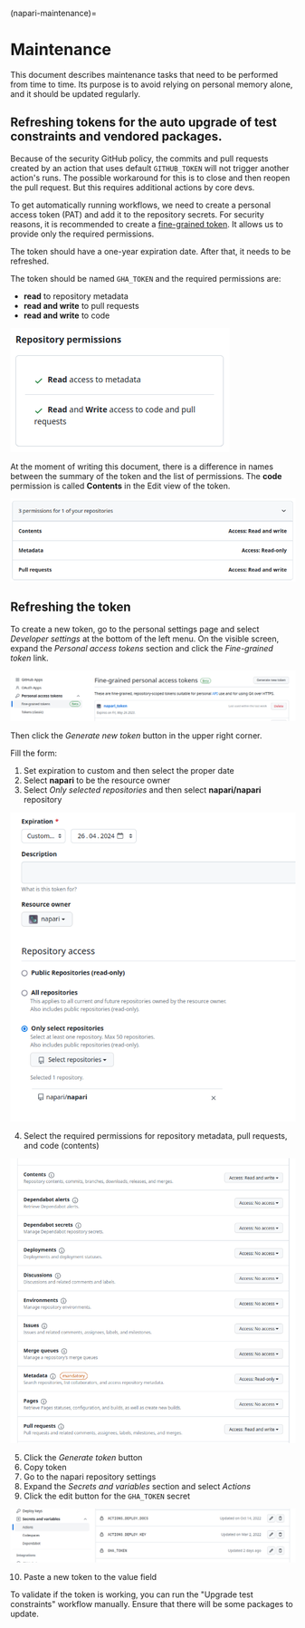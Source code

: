 (napari-maintenance)=

# Maintenance

This document describes maintenance tasks that need to be performed from time to time. Its purpose is to avoid relying on personal memory alone, and it should be updated regularly.

## Refreshing tokens for the auto upgrade of test constraints and vendored packages.

Because of the security GitHub policy, the commits and pull requests created by an action that uses default `GITHUB_TOKEN`
will not trigger another action's runs. The possible workaround for this is to close and then reopen the pull request.
But this requires additional actions by core devs.


To get automatically running workflows, we need to create a personal access token (PAT) and add it to the repository secrets.
For security reasons, it is recommended to create a [fine-grained token](https://docs.github.com/en/authentication/keeping-your-account-and-data-secure/creating-a-personal-access-token#creating-a-fine-grained-personal-access-token). It allows us to provide only the required permissions.

The token should have a one-year expiration date. After that, it needs to be refreshed.

The token should be named `GHA_TOKEN` and the required permissions are:

 * **read** to repository metadata
 * **read and write** to pull requests
 * **read and write** to code

 ![screenshot of token permissions in GitHub UI](../../images/update_token_permissions.png)

 At the moment of writing this document, there is a difference in names between the summary of the token and the list of permissions.
 The **code** permission is called **Contents** in the Edit view of the token.

![screenshot of token permissions](../../images/edit_token_permissions.png)

## Refreshing the token

To create a new token, go to the personal settings page and select _Developer settings_ at the bottom of the left menu. On the visible screen, expand the _Personal access tokens_ section and click the _Fine-grained token_ link.

![View on list of fine-grained tokens](../../images/fine_grained_token.png)

Then click the _Generate new token_ button in the upper right corner.

Fill the form:

1. Set expiration to custom and then select the proper date
2. Select **napari** to be the resource owner
3. Select _Only selected repositories_ and then select **napari/napari** repository

![screenshot of the token creation form](../../images/token_permission_form.png)

4. Select the required permissions for repository metadata, pull requests, and code (contents)

![screenshot of the token creation form](../../images/token_permission_selection.png)

5. Click the _Generate token_ button
6. Copy token
7. Go to the napari repository settings
8. Expand the _Secrets and variables_ section and select _Actions_
9. Click the edit button for the `GHA_TOKEN` secret

![screenshot of the token creation form](../../images/secrets_section.png)

10. Paste a new token to the value field

To validate if the token is working, you can run the "Upgrade test constraints" workflow manually. Ensure that there will be some packages to update.